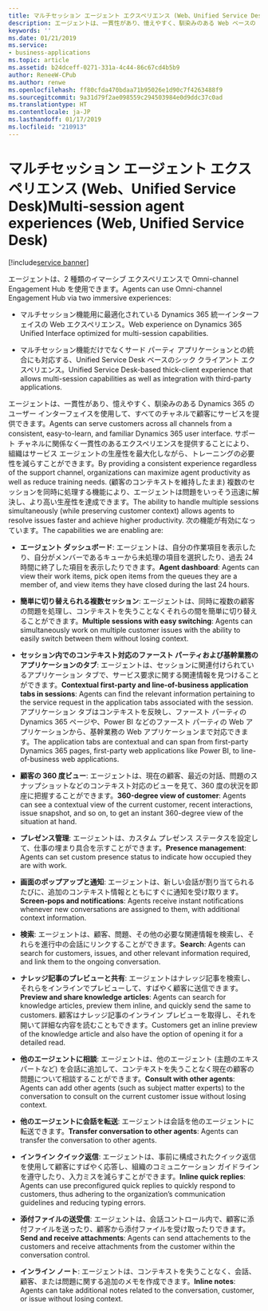```yaml
---
title: マルチセッション エージェント エクスペリエンス (Web、Unified Service Desk)
description: エージェントは、一貫性があり、憶えやすく、馴染みのある Web ベースの Dynamics 365 のユーザー インターフェイスを使用して、すべてのチャネルで顧客にサービスを提供できます。
keywords: ''
ms.date: 01/21/2019
ms.service:
- business-applications
ms.topic: article
ms.assetid: b24dceff-0271-331a-4c44-86c67cd4b5b9
author: ReneeW-CPub
ms.author: renwe
ms.openlocfilehash: ff80cfda470bdaa71b95026e1d90c7f4263488f9
ms.sourcegitcommit: 9a31d79f2ae098559c294503984e0d9ddc37c0ad
ms.translationtype: HT
ms.contentlocale: ja-JP
ms.lasthandoff: 01/17/2019
ms.locfileid: "210913"
---
```

#  <a name="multi-session-agent-experiences-web-unified-service-desk"></a><span data-ttu-id="bb73d-103">マルチセッション エージェント エクスペリエンス (Web、Unified Service Desk)</span><span class="sxs-lookup"><span data-stu-id="bb73d-103">Multi-session agent experiences (Web, Unified Service Desk)</span></span>
[!include[service banner](../../includes/service.md)]




<span data-ttu-id="bb73d-104">エージェントは、2 種類のイマーシブ エクスペリエンスで Omni-channel Engagement Hub を使用できます。</span><span class="sxs-lookup"><span data-stu-id="bb73d-104">Agents can use Omni-channel Engagement Hub via two immersive experiences:</span></span>

-  <span data-ttu-id="bb73d-105">マルチセッション機能用に最適化されている Dynamics 365 統一インターフェイスの Web エクスペリエンス。</span><span class="sxs-lookup"><span data-stu-id="bb73d-105">Web experience on Dynamics 365 Unified Interface optimized for multi-session capabilities.</span></span>

-  <span data-ttu-id="bb73d-106">マルチセッション機能だけでなくサード パーティ アプリケーションとの統合にも対応する、Unified Service Desk ベースのシック クライアント エクスペリエンス。</span><span class="sxs-lookup"><span data-stu-id="bb73d-106">Unified Service Desk-based thick-client experience that allows multi-session capabilities as well as integration with third-party applications.</span></span>

<span data-ttu-id="bb73d-107">エージェントは、一貫性があり、憶えやすく、馴染みのある Dynamics 365 のユーザー インターフェイスを使用して、すべてのチャネルで顧客にサービスを提供できます。</span><span class="sxs-lookup"><span data-stu-id="bb73d-107">Agents can serve customers across all channels from a consistent, easy-to-learn, and familiar Dynamics 365 user interface.</span></span> <span data-ttu-id="bb73d-108">サポート チャネルに関係なく一貫性のあるエクスペリエンスを提供することにより、組織はサービス エージェントの生産性を最大化しながら、トレーニングの必要性を減らすことができます。</span><span class="sxs-lookup"><span data-stu-id="bb73d-108">By providing a consistent experience regardless of the support channel, organizations can maximize agent productivity as well as reduce training needs.</span></span> <span data-ttu-id="bb73d-109">(顧客のコンテキストを維持したまま) 複数のセッションを同時に処理する機能により、エージェントは問題をいっそう迅速に解決し、より高い生産性を達成できます。</span><span class="sxs-lookup"><span data-stu-id="bb73d-109">The ability to handle multiple sessions simultaneously (while preserving customer context) allows agents to resolve issues faster and achieve higher productivity.</span></span> <span data-ttu-id="bb73d-110">次の機能が有効になっています。</span><span class="sxs-lookup"><span data-stu-id="bb73d-110">The capabilities we are enabling are:</span></span>

- <span data-ttu-id="bb73d-111">**エージェント ダッシュボード**: エージェントは、自分の作業項目を表示したり、自分がメンバーであるキューから未処理の項目を選択したり、過去 24 時間に終了した項目を表示したりできます。</span><span class="sxs-lookup"><span data-stu-id="bb73d-111">**Agent dashboard**: Agents can view their work items, pick open items from the queues they are a member of, and view items they have closed during the last 24 hours.</span></span> 

- <span data-ttu-id="bb73d-112">**簡単に切り替えられる複数セッション**: エージェントは、同時に複数の顧客の問題を処理し、コンテキストを失うことなくそれらの間を簡単に切り替えることができます。</span><span class="sxs-lookup"><span data-stu-id="bb73d-112">**Multiple sessions with easy switching**: Agents can simultaneously work on multiple customer issues with the ability to easily switch between them without losing context.</span></span> 

- <span data-ttu-id="bb73d-113">**セッション内でのコンテキスト対応のファースト パーティおよび基幹業務のアプリケーションのタブ**: エージェントは、セッションに関連付けられているアプリケーション タブで、サービス要求に関する関連情報を見つけることができます。</span><span class="sxs-lookup"><span data-stu-id="bb73d-113">**Contextual first-party and line-of-business application tabs in sessions**: Agents can find the relevant information pertaining to the service request in the application tabs associated with the session.</span></span> <span data-ttu-id="bb73d-114">アプリケーション タブはコンテキストを反映し、ファースト パーティの Dynamics 365 ページや、Power BI などのファースト パーティの Web アプリケーションから、基幹業務の Web アプリケーションまで対応できます。</span><span class="sxs-lookup"><span data-stu-id="bb73d-114">The application tabs are contextual and can span from first-party Dynamics 365 pages, first-party web applications like Power BI, to line-of-business web applications.</span></span>

- <span data-ttu-id="bb73d-115">**顧客の 360 度ビュー**: エージェントは、現在の顧客、最近の対話、問題のスナップショットなどのコンテキスト対応のビューを見て、360 度の状況を即座に把握することができます。</span><span class="sxs-lookup"><span data-stu-id="bb73d-115">**360-degree view of customer**: Agents can see a contextual view of the current customer, recent interactions, issue snapshot, and so on, to get an instant 360-degree view of the situation at hand.</span></span>

- <span data-ttu-id="bb73d-116">**プレゼンス管理**: エージェントは、カスタム プレゼンス ステータスを設定して、仕事の埋まり具合を示すことができます。</span><span class="sxs-lookup"><span data-stu-id="bb73d-116">**Presence management**: Agents can set custom presence status to indicate how occupied they are with work.</span></span> 

- <span data-ttu-id="bb73d-117">**画面のポップアップと通知**: エージェントは、新しい会話が割り当てられるたびに、追加のコンテキスト情報とともにすぐに通知を受け取ります。</span><span class="sxs-lookup"><span data-stu-id="bb73d-117">**Screen-pops and notifications**: Agents receive instant notifications whenever new conversations are assigned to them, with additional context information.</span></span> 

- <span data-ttu-id="bb73d-118">**検索**: エージェントは、顧客、問題、その他の必要な関連情報を検索し、それらを進行中の会話にリンクすることができます。</span><span class="sxs-lookup"><span data-stu-id="bb73d-118">**Search**: Agents can search for customers, issues, and other relevant information required, and link them to the ongoing conversation.</span></span> 

- <span data-ttu-id="bb73d-119">**ナレッジ記事のプレビューと共有**: エージェントはナレッジ記事を検索し、それらをインラインでプレビューして、すばやく顧客に送信できます。</span><span class="sxs-lookup"><span data-stu-id="bb73d-119">**Preview and share knowledge articles**: Agents can search for knowledge articles, preview them inline, and quickly send the same to customers.</span></span> <span data-ttu-id="bb73d-120">顧客はナレッジ記事のインライン プレビューを取得し、それを開いて詳細な内容を読むこともできます。</span><span class="sxs-lookup"><span data-stu-id="bb73d-120">Customers get an inline preview of the knowledge article and also have the option of opening it for a detailed read.</span></span> 

- <span data-ttu-id="bb73d-121">**他のエージェントに相談**: エージェントは、他のエージェント (主題のエキスパートなど) を会話に追加して、コンテキストを失うことなく現在の顧客の問題について相談することができます。</span><span class="sxs-lookup"><span data-stu-id="bb73d-121">**Consult with other agents**: Agents can add other agents (such as subject matter experts) to the conversation to consult on the current customer issue without losing context.</span></span>

- <span data-ttu-id="bb73d-122">**他のエージェントに会話を転送**: エージェントは会話を他のエージェントに転送できます。</span><span class="sxs-lookup"><span data-stu-id="bb73d-122">**Transfer conversation to other agents**: Agents can transfer the conversation to other agents.</span></span>

- <span data-ttu-id="bb73d-123">**インライン クイック返信**: エージェントは、事前に構成されたクイック返信を使用して顧客にすばやく応答し、組織のコミュニケーション ガイドラインを遵守したり、入力ミスを減らすことができます。</span><span class="sxs-lookup"><span data-stu-id="bb73d-123">**Inline quick replies**: Agents can use preconfigured quick replies to quickly respond to customers, thus adhering to the organization’s communication guidelines and reducing typing errors.</span></span> 

- <span data-ttu-id="bb73d-124">**添付ファイルの送受信**: エージェントは、会話コントロール内で、顧客に添付ファイルを送ったり、顧客から添付ファイルを受け取ったりできます。</span><span class="sxs-lookup"><span data-stu-id="bb73d-124">**Send and receive attachments**: Agents can send attachements to the customers and receive attachments from the customer within the conversation control.</span></span>

- <span data-ttu-id="bb73d-125">**インライン ノート**: エージェントは、コンテキストを失うことなく、会話、顧客、または問題に関する追加のメモを作成できます。</span><span class="sxs-lookup"><span data-stu-id="bb73d-125">**Inline notes**: Agents can take additional notes related to the conversation, customer, or issue without losing context.</span></span>

